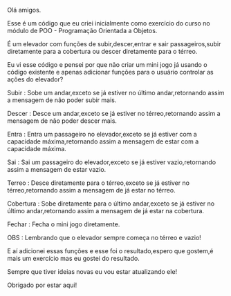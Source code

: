 Olá amigos.

Esse é um código que eu criei inicialmente como exercício do curso no módulo de POO - 
Programação Orientada a Objetos.

É um elevador com funções de subir,descer,entrar e sair passageiros,subir diretamente para a cobertura ou descer diretamente para o térreo.

Eu vi esse código e pensei por que não criar um mini jogo já usando o código existente e apenas adicionar funções para o usuário controlar as ações do elevador?

Subir : Sobe um andar,exceto se já estiver no último andar,retornando assim a mensagem de não poder subir mais.

Descer : Desce um andar,exceto se já estiver no térreo,retornando assim a mensagem de não poder descer mais.

Entra : Entra um passageiro no elevador,exceto se já estiver com a capacidade máxima,retornando assim a mensagem de estar com a capacidade máxima.

Sai : Sai um passageiro do elevador,exceto se já estiver vazio,retornando assim a mensagem de estar vazio.

Terreo : Desce diretamente para o térreo,exceto se já estiver no térreo,retornando assim a mensagem de já estar no térreo.

Cobertura : Sobe diretamente para o último andar,exceto se já estiver no último andar,retornando assim a mensagem de já estar na cobertura.

Fechar : Fecha o mini jogo diretamente.

OBS : Lembrando que o elevador sempre começa no térreo e vazio!

E aí adicionei essas funções e esse foi o resultado,espero que gostem,é mais um exercício mas eu gostei do resultado.

Sempre que tiver ideias novas eu vou estar atualizando ele!

Obrigado por estar aqui!